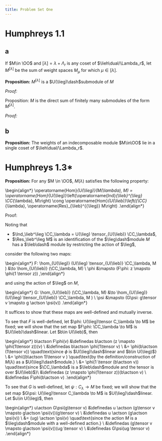 ```yaml
---
title: Problem Set One
---
```


# Humphreys 1.1

## a

If $M\in \OO$ and $[\lambda] = \lambda + \Lambda_r$ is any coset of $\lieh\dual/\Lambda_r$, let $M^{[\lambda]}$ be the sum of weight spaces $M_\mu$ for which $\mu \in [\lambda]$.

**Proposition:**
$M^{[\lambda]}$ is a $U(\lieg)\dash$submodule of $M$ 

*Proof:*


Proposition:
$M$ is the direct sum of finitely many submodules of the form $M^{[\lambda]}$.

*Proof:*


## b

**Proposition:**
The weights of an indecomposable module $M\in\OO$ lie in a single coset of $\lieh\dual/\Lambda_r$.


# Humphreys 1.3*

**Proposition:**
For any $M \in \OO$, $M(\lambda)$ satisfies the following property: 

\begin{align*}
\operatorname{Hom}_{U(\lieg)}(M(\lambda), M)
= \operatorname{Hom}_{U(\lieg)}\left(\operatorname{Ind}_{\lieb}^{\lieg} \CC_{\lambda}, M\right) 
\cong \operatorname{Hom}_{U(\lieb)}\left({\CC}_{\lambda}, \operatorname{Res}_{\lieb}^{{\lieg}} M\right)
.\end{align*}


Proof:

Noting that 

- $\Ind_\lieb^\lieg \CC_\lambda = U(\lieg) \tensor_{U(\lieb)} \CC_\lambda$,
- $\Res_\lieb^\lieg M$ is an identification of the $\lieg\dash$module $M$ has a $\lieb\dash$ module by restricting the action of $\lieg$,

consider the following two maps:

\begin{align*}
F: \hom_{U(\lieg)} (U(\lieg) \tensor_{U(\lieb)} \CC_\lambda, M ) &\to \hom_{U(\lieb)} (\CC_\lambda, M) \\
\phi &\mapsto (F\phi: z \mapsto \phi(1 \tensor z))
,\end{align*}

and using the action of $\lieg$ on $M$, 

\begin{align*}
G: \hom_{U(\lieb)} (\CC_\lambda, M) &\to \hom_{U(\lieg)} (U(\lieg) \tensor_{U(\lieb)} \CC_\lambda, M ) \\
\psi &\mapsto (G\psi: g\tensor v \mapsto g \actson \psi(v))
.\end{align*}

It suffices to show that these maps are well-defined and mutually inverse.

To see that $F$ is well-defined, let $\phi: U(\lieg)\tensor C_\lambda \to M$ be fixed; we will show that the set map $F\phi: \CC_\lambda \to M$ is $U(\lieb)\dash$linear.
Let $b\in U(\lieb)$, then 

\begin{align*}
b\actson F\phi(v) 
&\definedas b\actson (z \mapsto \phi(1\tensor z))(v) \\
&\definedas b\actson \phi(1\tensor v) \\
&= \phi(b\actson (1\tensor v)) \quad\text{since $\phi$ is $U(\lieg)\dash$linear and $b\in U(\lieg)$} \\
&= \phi((b\actson 1)\tensor v ) \quad\text{by the definition/construction of $M(\lambda)$ as a $U(\lieg)\dash$module.} \\
&= \phi(1 \tensor (b\actson v)) \quad\text{since $\CC_\lambda$ is a $\lieb\dash$module and the tensor is over $U(\lieb)$}\\
&\definedas (z \mapsto \phi(1\tensor z))(b\actson v) \\
&\definedas F\phi(b\actson v)
.\end{align*}


To see that $G$ is well-defined, let $\psi: C_\lambda \to M$ be fixed; we will show that the set map $G\psi: U(\lieg)\tensor C_\lambda \to M$ is $U(\lieg)\dash$linear.
Let $u\in U(\lieg)$, then


\begin{align*}
u\actson G\psi(g\tensor v)
&\definedas u \actson (g\tensor v \mapsto g\actson \psi(v))(g\tensor v) \\
&\definedas u \actson (g\actson \psi(v)) \\
&= (ug) \actson \psi(v) \quad\text{since the action $M$ is a $\lieg\dash$module with a well-defined action.} \\
&\definedas (g\tensor v \mapsto g\actson \psi(v))(ug \tensor v) \\
&\definedas G\psi(ug \tensor v)
.\end{align*}


